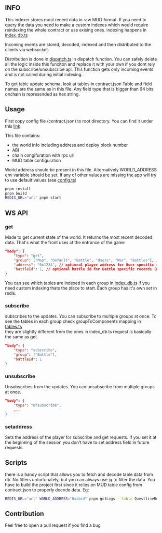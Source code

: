 ## INFO

This indexer stores most recent data in raw MUD format.
If you need to query the data you need to make a custom indexes which would require reindexing the whole contract or use exising ones.
indexing happens in [index_db.ts](./src/index_db.ts)

Incoming events are stored, decoded, indexed and then distributed
to the clients via websocket.

Distribution is done in [dispatch.ts](./src/dispatch.ts) in dispatch function.
You can safely delete all the logic inside this funciton and replace it with your own if you dont rely on the subscribe/unsubscribe api. This function gets only incoming events and is not called during initial indexing.

To get table update schema, look at tables in contract.json 
Table and field names are the same as in this file.
Any field type that is bigger than 64 bits onchain is represended as hex string.


## Usage

First copy config file (contract.json) to root directory. You can find it under this [link](https://szpieg.prod.siusia.com/)

This file contains:
- the world info including address and deploy block number
- ABI
- chain congifuration with rpc url
- MUD table configuration

World address should be present in this file. Alternatively WORLD_ADDRESS env variable should be set. 
If any of other values are missing the app will try to use default values (see [config.ts](./src/config/config.ts))


```bash
pnpm install
pnpm build
REDIS_URL="url" pnpm start
```

## WS API
### get
Made to get current state of the world. It returns the most recent decoded data. That's what the front uses at the entrance of the game


```json
"body": {
    "type": "get",
    "group": ["Map", "Default", "Battle", "Users", "War", "Battles"], // group names for grouping records (array of strings) listed all possible
    "address": "0x1234", // optional player address for User specific records (hex string) required in "Users" group
    "battleId": 1, // optional battle id for Battle specific records (number) required in "Battle" group
}
```

You can see which tables are indexed in each group in [index_db.ts](./src/index_db.ts)
If you need custom indexing thats the place to start.
Each group has it's own set in redis.

### subscribe
subscribes to the updates. You can subscribe to multiple groups at once. To see the tables in each group check groupToComponents mapping in [tables.ts](./src/config/tables.ts)  
they are slightly different from the ones in index_db.ts
request is basically the same as get

```json
"body": {
    "type": "subscribe",
    "group": ["Battle"],
    "battleId": 1
}
```

### unsubscribe
Unsubscribes from the updates. You can unsubscribe from multiple groups at once.

```json
"body": {
    "type": "unsubscribe",
    ...
}
```

### setaddress

Sets the address of the player for subscribe and get requests. If you set it at the beginning of the session you don't have to set address field in future requests.


## Scripts

there is a handy script that allows you to fetch and decode table data from db.
No filters unfortunately, but you can always use jq to filter the data.
You have to build the project first since it relies on MUD table config from contract.json to properly decode data. Eg:

```bash
REDIS_URL="url" WORLD_ADDRESS="0xabcd" pnpm getLogs --table QuestlineRewards -o rewards.json
```

## Contribution

Feel free to open a pull request if you find a bug
